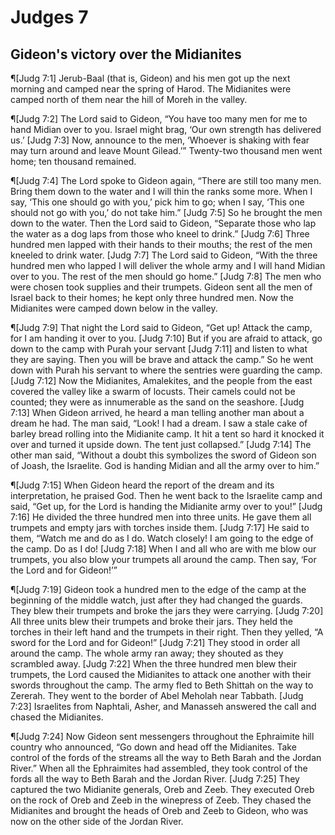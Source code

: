 # Judges 7

## Gideon's victory over the Midianites
¶[Judg 7:1] Jerub-Baal (that is, Gideon) and his men got up the next morning and camped near the spring of Harod. The Midianites were camped north of them near the hill of Moreh in the valley.

¶[Judg 7:2] The Lord said to Gideon, “You have too many men for me to hand Midian over to you. Israel might brag, ‘Our own strength has delivered us.’
[Judg 7:3] Now, announce to the men, ‘Whoever is shaking with fear may turn around and leave Mount Gilead.’” Twenty-two thousand men went home; ten thousand remained.

¶[Judg 7:4] The Lord spoke to Gideon again, “There are still too many men. Bring them down to the water and I will thin the ranks some more. When I say, ‘This one should go with you,’ pick him to go; when I say, ‘This one should not go with you,’ do not take him.”
[Judg 7:5] So he brought the men down to the water. Then the Lord said to Gideon, “Separate those who lap the water as a dog laps from those who kneel to drink.”
[Judg 7:6] Three hundred men lapped with their hands to their mouths; the rest of the men kneeled to drink water.
[Judg 7:7] The Lord said to Gideon, “With the three hundred men who lapped I will deliver the whole army and I will hand Midian over to you. The rest of the men should go home.”
[Judg 7:8] The men who were chosen took supplies and their trumpets. Gideon sent all the men of Israel back to their homes; he kept only three hundred men. Now the Midianites were camped down below in the valley.

¶[Judg 7:9] That night the Lord said to Gideon, “Get up! Attack the camp, for I am handing it over to you.
[Judg 7:10] But if you are afraid to attack, go down to the camp with Purah your servant
[Judg 7:11] and listen to what they are saying. Then you will be brave and attack the camp.” So he went down with Purah his servant to where the sentries were guarding the camp.
[Judg 7:12] Now the Midianites, Amalekites, and the people from the east covered the valley like a swarm of locusts. Their camels could not be counted; they were as innumerable as the sand on the seashore.
[Judg 7:13] When Gideon arrived, he heard a man telling another man about a dream he had. The man said, “Look! I had a dream. I saw a stale cake of barley bread rolling into the Midianite camp. It hit a tent so hard it knocked it over and turned it upside down. The tent just collapsed.”
[Judg 7:14] The other man said, “Without a doubt this symbolizes the sword of Gideon son of Joash, the Israelite. God is handing Midian and all the army over to him.”

¶[Judg 7:15] When Gideon heard the report of the dream and its interpretation, he praised God. Then he went back to the Israelite camp and said, “Get up, for the Lord is handing the Midianite army over to you!”
[Judg 7:16] He divided the three hundred men into three units. He gave them all trumpets and empty jars with torches inside them.
[Judg 7:17] He said to them, “Watch me and do as I do. Watch closely! I am going to the edge of the camp. Do as I do!
[Judg 7:18] When I and all who are with me blow our trumpets, you also blow your trumpets all around the camp. Then say, ‘For the Lord and for Gideon!’”

¶[Judg 7:19] Gideon took a hundred men to the edge of the camp at the beginning of the middle watch, just after they had changed the guards. They blew their trumpets and broke the jars they were carrying.
[Judg 7:20] All three units blew their trumpets and broke their jars. They held the torches in their left hand and the trumpets in their right. Then they yelled, “A sword for the Lord and for Gideon!”
[Judg 7:21] They stood in order all around the camp. The whole army ran away; they shouted as they scrambled away.
[Judg 7:22] When the three hundred men blew their trumpets, the Lord caused the Midianites to attack one another with their swords throughout the camp. The army fled to Beth Shittah on the way to Zererah. They went to the border of Abel Meholah near Tabbath.
[Judg 7:23] Israelites from Naphtali, Asher, and Manasseh answered the call and chased the Midianites.

¶[Judg 7:24] Now Gideon sent messengers throughout the Ephraimite hill country who announced, “Go down and head off the Midianites. Take control of the fords of the streams all the way to Beth Barah and the Jordan River.” When all the Ephraimites had assembled, they took control of the fords all the way to Beth Barah and the Jordan River.
[Judg 7:25] They captured the two Midianite generals, Oreb and Zeeb. They executed Oreb on the rock of Oreb and Zeeb in the winepress of Zeeb. They chased the Midianites and brought the heads of Oreb and Zeeb to Gideon, who was now on the other side of the Jordan River.
